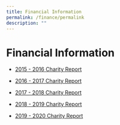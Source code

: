```yaml
---
title: Financial Information
permalink: /finance/permalink
description: ""
---
```

Financial Information
=====================

* [2015 - 2016 Charity Report](/files/2015%202016%20CHARITY%20REPORT%20-%20Anglo-Chinese%20School%20(Junior).pdf)

* [2016 - 2017 Charity Report](/files/Financial%20Information%20for%20FY17_ACSJ_V.pdf)

* [2017 - 2018 Charity Report](/files/2018%20Charity%20Report%20Anglo-Chinese%20School%20(Junior).pdf)

* [2018 - 2019 Charity Report](/files/ACSJ_Summary%20of%20Donations%20related%20Funds%20Financial%20Information%20for%20FY2019.pdf)

* [2019 - 2020 Charity Report](/files/ACSJ%20Summary%20of%20Donations%20related%20Funds%20Financial%20Information%20Table%20for%20FY2020.pdf)